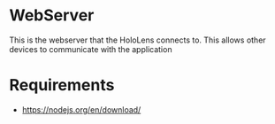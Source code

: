 # WebServer

This is the webserver that the HoloLens connects to. This allows other devices to communicate with the application

# Requirements

* https://nodejs.org/en/download/